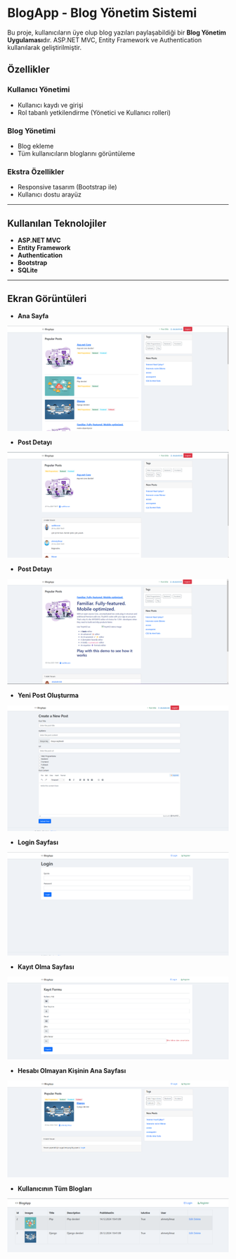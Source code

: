 # BlogApp - Blog Yönetim Sistemi

Bu proje, kullanıcıların üye olup blog yazıları paylaşabildiği bir **Blog Yönetim Uygulaması**dır. ASP.NET MVC, Entity Framework ve Authentication kullanılarak geliştirilmiştir.

## Özellikler

### Kullanıcı Yönetimi
- Kullanıcı kaydı ve girişi
- Rol tabanlı yetkilendirme (Yönetici ve Kullanıcı rolleri)

### Blog Yönetimi
- Blog ekleme
- Tüm kullanıcıların bloglarını görüntüleme

### Ekstra Özellikler
- Responsive tasarım (Bootstrap ile)
- Kullanıcı dostu arayüz

---

## Kullanılan Teknolojiler
- **ASP.NET MVC**  
- **Entity Framework**  
- **Authentication**  
- **Bootstrap**  
- **SQLite**  

---
## Ekran Görüntüleri
- **Ana Sayfa**  
<img src="BlogApp/wwwroot/img/ekranGoruntusu/1.png" alt="Uygulama Ekran Görüntüsü"/>

- **Post Detayı**
<img src="BlogApp/wwwroot/img/ekranGoruntusu/2.png" alt="Uygulama Ekran Görüntüsü"/>

- **Post Detayı**
<img src="BlogApp/wwwroot/img/ekranGoruntusu/3.png" alt="Uygulama Ekran Görüntüsü"/>

- **Yeni Post Oluşturma**
<img src="BlogApp/wwwroot/img/ekranGoruntusu/5.png" alt="Uygulama Ekran Görüntüsü"/>

- **Login Sayfası**
<img src="BlogApp/wwwroot/img/ekranGoruntusu/6.png" alt="Uygulama Ekran Görüntüsü"/>

- **Kayıt Olma Sayfası**
<img src="BlogApp/wwwroot/img/ekranGoruntusu/7.png" alt="Uygulama Ekran Görüntüsü"/>

- **Hesabı Olmayan Kişinin Ana Sayfası**
<img src="BlogApp/wwwroot/img/ekranGoruntusu/8.png" alt="Uygulama Ekran Görüntüsü"/>

- **Kullanıcının Tüm Blogları**
<img src="BlogApp/wwwroot/img/ekranGoruntusu/Ekran görüntüsü 2025-01-10 163628.png" alt="Uygulama Ekran Görüntüsü"/>
